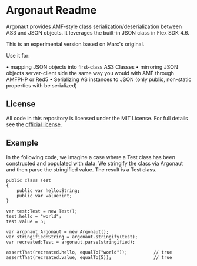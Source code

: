 # Argonaut Readme

Argonaut provides AMF-style class serialization/deserialization between AS3 and JSON objects. It leverages
the built-in JSON class in Flex SDK 4.6.

This is an experimental version based on Marc's original. 

Use it for:

• mapping JSON objects into first-class AS3 Classes
• mirroring JSON objects server-client side the same way you would with AMF through AMFPHP or Red5
• Serializing AS instances to JSON (only public, non-static properties with be serialized)

## License

All code in this repository is licensed under the MIT License. For full details see the [official license](https://github.com/alecmce/Argonaut/blob/fleece/license.md).

## Example

In the following code, we imagine a case where a Test class has been constructed and populated with data. We stringify the class via Argonaut and then parse the stringified value. The result is a Test class.

	public class Test
	{
		public var hello:String;
		public var value:int;
	}

	var test:Test = new Test();
	test.hello = "world";
	test.value = 5;

	var argonaut:Argonaut = new Argonaut();
	var stringified:String = argonaut.stringify(test);
	var recreated:Test = argonaut.parse(stringified);

	assertThat(recreated.hello, equalTo("world"));			// true
	assertThat(recreated.value, equalTo(5));				// true

